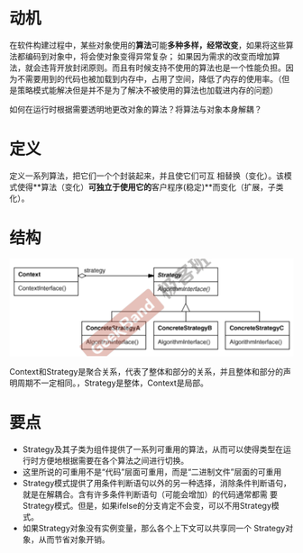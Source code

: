 # 动机

在软件构建过程中，某些对象使用的**算法**可能**多种多样，经常改变**，如果将这些算法都编码到对象中，将会使对象变得异常复杂； 如果因为需求的改变而增加算法，就会违背开放封闭原则。而且有时候支持不使用的算法也是一个性能负担。因为不需要用到的代码也被加载到内存中，占用了空间，降低了内存的使用率。（但是策略模式能解决但是并不是为了解决不被使用的算法也加载进内存的问题）

如何在运行时根据需要透明地更改对象的算法？将算法与对象本身解耦？

# 定义

定义一系列算法，把它们一个个封装起来，并且使它们可互 相替换（变化）。该模式使得**算法（变化）**可独立于使用它的**客户程序(稳定)**而变化（扩展，子类化）。



# 结构

![image-20200605165441916](figure/image-20200605165441916.png)



Context和Strategy是聚合关系，代表了整体和部分的关系，并且整体和部分的声明周期不一定相同。，Strategy是整体，Context是局部。

# 要点

- Strategy及其子类为组件提供了一系列可重用的算法，从而可以使得类型在运行时方便地根据需要在各个算法之间进行切换。
- 这里所说的可重用不是“代码”层面可重用，而是“二进制文件”层面的可重用
- Strategy模式提供了用条件判断语句以外的另一种选择，消除条件判断语句，就是在解耦合。含有许多条件判断语句（可能会增加）的代码通常都需 要Strategy模式。但是，如果ifelse的分支肯定不会变，可以不用Strategy模式。
- 如果Strategy对象没有实例变量，那么各个上下文可以共享同一个 Strategy对象，从而节省对象开销。
